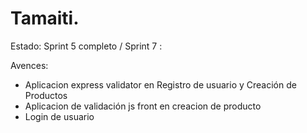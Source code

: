 # Tamaiti.
Estado: Sprint 5 completo / Sprint 7 :

Avences:
- Aplicacion express validator en Registro de usuario y Creación de Productos
- Aplicacion de validación js front en creacion de producto
- Login de usuario